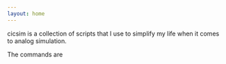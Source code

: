 ```yaml
---
layout: home
---
```


cicsim is a collection of scripts that I use to simplify my life when it comes
to
analog simulation.

The commands are 

<!--run_output:
run: cicsim --help
-->

